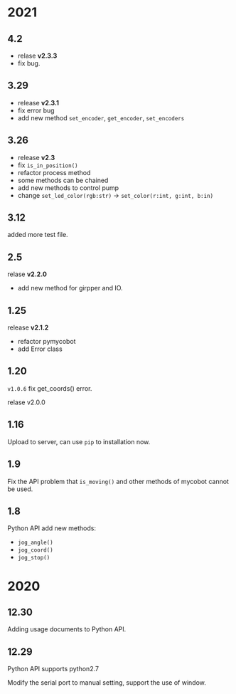 # 2021

## 4.2

- relase **v2.3.3**
- fix bug.

## 3.29

- release **v2.3.1**
- fix error bug
- add new method `set_encoder`, `get_encoder`, `set_encoders`

## 3.26

- release **v2.3**
- fix `is_in_position()`
- refactor process method
- some methods can be chained
- add new methods to control pump
- change `set_led_color(rgb:str)` -> `set_color(r:int, g:int, b:in)`

## 3.12

added more test file.

## 2.5

relase **v2.2.0**

- add new method for girpper and IO.

## 1.25

release **v2.1.2**

- refactor pymycobot
- add Error class

## 1.20

`v1.0.6` fix get_coords() error.

relase v2.0.0

## 1.16

Upload to server, can use `pip` to installation now.

## 1.9

Fix the API problem that `is_moving()` and other methods of mycobot cannot be used.

## 1.8

Python API add new methods:

- `jog_angle()`
- `jog_coord()`
- `jog_stop()`

# 2020

## 12.30

Adding usage documents to Python API.

## 12.29

Python API supports python2.7

Modify the serial port to manual setting, support the use of window.
